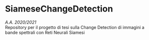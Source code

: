 # SiameseChangeDetection
<i>A.A. 2020/2021</i><br>
Repository per il progetto di tesi sulla Change Detection di immagini a bande spettrali con Reti Neurali Siamesi